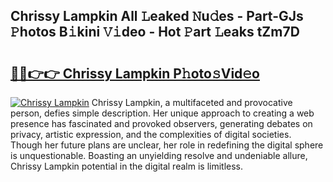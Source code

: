 ## Chrissy Lampkin All 𝙻eaked 𝙽u𝚍es - Part-GJs 𝙿hotos B𝚒kini 𝚅𝚒deo - Hot 𝙿art 𝙻eaks tZm7D

# <h2><a href="http://ld5cx60.urlbe.top/?page=Chrissy+Lampkin">🔗🔗👉👉 Chrissy Lampkin P𝚑oto𝚜Vid𝚎o</a></h2>

[![Chrissy Lampkin](https://i.imgur.com/eBuTRDB.gif)](http://ld5cx60.urlbe.top/?page=Chrissy+Lampkin)
Chrissy Lampkin, a multifaceted and provocative person, defies simple description. Her unique approach to creating a web presence has fascinated and provoked observers, generating debates on privacy, artistic expression, and the complexities of digital societies. Though her future plans are unclear, her role in redefining the digital sphere is unquestionable. Boasting an unyielding resolve and undeniable allure, Chrissy Lampkin potential in the digital realm is limitless.
